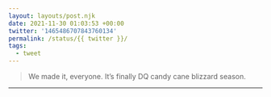 ```yaml
---
layout: layouts/post.njk
date: 2021-11-30 01:03:53 +00:00
twitter: '1465486707843760134'
permalink: /status/{{ twitter }}/
tags: 
  - tweet
---
```


> We made it, everyone. It’s finally DQ candy cane blizzard season.

---
